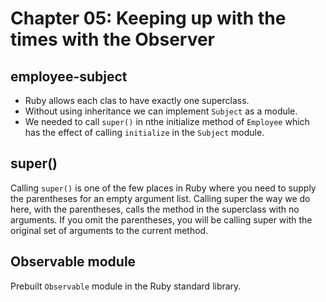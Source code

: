 # Chapter 05: Keeping up with the times with the Observer

## employee-subject

- Ruby allows each clas to have exactly one superclass.
- Without using inheritance we can implement `Subject` as a module.
- We needed to call `super()` in nthe initialize method of `Employee` which has the effect of calling `initialize` in the `Subject` module.

## super()

Calling `super()` is one of the few places in Ruby where you need to supply the parentheses for an empty argument list. Calling super the way we do here, with the parentheses, calls the method in the superclass with no arguments. If you omit the parentheses, you will be calling super with the original set of arguments to the current method.

## Observable module

Prebuilt `Observable` module in the Ruby standard library.
